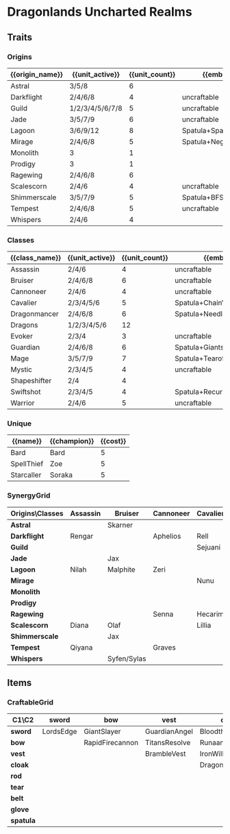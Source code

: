 # Dragonlands Uncharted Realms

## Traits
### Origins
| {{origin_name}} | {{unit_active}} | {{unit_count}} | {{emblem}}             | {{desc}} |
| -               | -               | -              | -                      | -        |
| Astral          | 3/5/8           | 6              |                        |          |
| Darkflight      | 2/4/6/8         | 4              | uncraftable            |          |
| Guild           | 1/2/3/4/5/6/7/8 | 5              | uncraftable            |          |
| Jade            | 3/5/7/9         | 6              | uncraftable            |          |
| Lagoon          | 3/6/9/12        | 8              | Spatula+SparringGloves |          |
| Mirage          | 2/4/6/8         | 5              | Spatula+NegatronCloak  |          |
| Monolith        | 3               | 1              |                        |          |
| Prodigy         | 3               | 1              |                        |          |
| Ragewing        | 2/4/6/8         | 6              |                        |          |
| Scalescorn      | 2/4/6           | 4              | uncraftable            |          |
| Shimmerscale    | 3/5/7/9         | 5              | Spatula+BFSword        |          |
| Tempest         | 2/4/6/8         | 5              | uncraftable            |          |
| Whispers        | 2/4/6           | 4              |                        |          |

### Classes
| {{class_name}} | {{unit_active}} | {{unit_count}} | {{emblem}}                 | {{desc}} |
| -              | -               | -              | -                          | -        |
| Assassin       | 2/4/6           | 4              | uncraftable                |          |
| Bruiser        | 2/4/6/8         | 6              | uncraftable                |          |
| Cannoneer      | 2/4/6           | 4              | uncraftable                |          |
| Cavalier       | 2/3/4/5/6       | 5              | Spatula+ChainVest          |          |
| Dragonmancer   | 2/4/6/8         | 6              | Spatula+NeedlesslyLargeRod |          |
| Dragons        | 1/2/3/4/5/6     | 12             |                            |          |
| Evoker         | 2/3/4           | 3              | uncraftable                |          |
| Guardian       | 2/4/6/8         | 6              | Spatula+GiantsBelt         |          |
| Mage           | 3/5/7/9         | 7              | Spatula+Tearofthegoddess   |          |
| Mystic         | 2/3/4/5         | 4              | uncraftable                |          |
| Shapeshifter   | 2/4             | 4              |                            |          |
| Swiftshot      | 2/3/4/5         | 4              | Spatula+RecurveBow         |          |
| Warrior        | 2/4/6           | 5              | uncraftable                |          |

### Unique
| {{name}}   | {{champion}} | {{cost}} |
| -          | -            | -        |
| Bard       | Bard         | 5        |
| SpellThief | Zoe          | 5        |
| Starcaller | Soraka       | 5        |

### SynergyGrid
| **Origins\Classes** | **Assassin** | **Bruiser** | **Cannoneer** | **Cavalier** | **Dragonmancer** | **Dragons** | **Evoker**  | **Guardian** | **Mage**     | **Mystic** | **Shapeshifter** | **Swiftshot** | **Warrior** |
| -                   | -            | -           | -             | -            | -                | -           | -           | -            | -            | -          | -                | -             | -           |
| **Astral**          |              | Skarner     |               |              |                  | AurelionSol | AurelionSol |              | Lux/Vladimir |            | Nidalee          | Varus         |             |
| **Darkflight**      | Rengar       |             | Aphelios      | Rell         |                  | Swain       |             |              |              |            |                  |               |             |
| **Guild**           |              |             |               | Sejuani      |                  | Zippy       |             |              |              | Bard       | Jayce            | Twitch        |             |
| **Jade**            |              | Jax         |               |              | Karma            | ShiOhYu     |             |              |              | ShiOhYu    | Gnar             |               | MonkeyKing  |
| **Lagoon**          | Nilah        | Malphite    | Zeri          |              | Kaisa            | Sohm        | Seraphine   | Zac          | Sohm/Taliyah | Seraphine  |                  |               |             |
| **Mirage**          |              |             |               | Nunu         | Yasuo            | Daeja       |             | Leona        |              |            |                  |               | Yasuo/Yone  |
| **Monolith**        |              |             |               |              |                  | Terra       |             |              |              |            |                  |               |             |
| **Prodigy**         |              |             |               |              |                  | Nomsy       |             |              |              |            |                  |               |             |
| **Ragewing**        |              |             | Senna         | Hecarim      | Sett             | Shyvana     |             | Rakan        |              | Rakan      | Shyvana          | Xayah         |             |
| **Scalescorn**      | Diana        | Olaf        |               | Lillia       |                  |             |             | Braum        | Lillia       |            |                  |               | Olaf        |
| **Shimmerscale**    |              | Jax         |               |              | Volibear         | Idas        |             | Idas/Nasus   | Zoe          |            |                  |               |             |
| **Tempest**         | Qiyana       |             | Graves        |              | LeeSin           | AoShin      |             |              |              |            |                  | Ezreal        |             |
| **Whispers**        |              | Syfen/Sylas |               |              |                  | Syfen       | Zyra        |              | Sylas        |            |                  |               | Pantheon    |

## Items
### CraftableGrid
| **C1\C2**   | **sword** | **bow**         | **vest**      | **cloak**        | **rod**               | **tear**      | **belt**       | **glove**      | **spatula**        |
| -           | -         | -               | -             | -                | -                     | -             | -              | -              | -                  |
| **sword**   | LordsEdge | GiantSlayer     | GuardianAngel | Bloodthirster    | HextechGunblade       | SpearofShojin | ZekesHerald    | InfinityEdge   | ShimmerscaleEmblem |
| **bow**     |           | RapidFirecannon | TitansResolve | RunaansHurricane | GuinsoosRageblade     | StatikkShiv   | ZzRotPortal    | LastWhisper    | SwiftshotEmblem    |
| **vest**    |           |                 | BrambleVest   | IronWill         | LocketoftheIronSolari | Fimbulwinter  | SunfireCape    | Shroud         | CavalierEmblem     |
| **cloak**   |           |                 |               | DragonsClaw      | IonicSpark            | Chalice       | Zephyr         | Quicksilver    | MirageEmblem       |
| **rod**     |           |                 |               |                  | RabadonsDeathcap      | LudensEcho    | Morellonomicon | ArcaneGauntlet | DragonmancerEmblem |
| **tear**    |           |                 |               |                  |                       | BlueSentinel  | Redemption     | HandofJustice  | MageEmblem         |
| **belt**    |           |                 |               |                  |                       |               | WarmogsArmor   | Backhand       | GuardianEmblem     |
| **glove**   |           |                 |               |                  |                       |               |                | ThiefsGloves   | LagoonEmblem       |
| **spatula** |           |                 |               |                  |                       |               |                |                | ForceofNature      |
